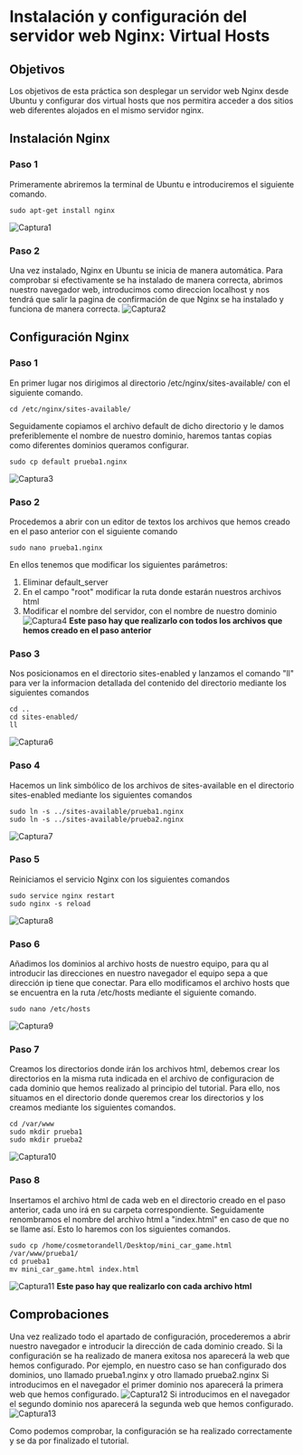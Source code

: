# Instalación y configuración del servidor web Nginx: Virtual Hosts

## Objetivos
Los objetivos de esta práctica son desplegar un servidor web Nginx desde Ubuntu y configurar dos virtual hosts que nos permitira acceder a dos sitios web diferentes alojados en el mismo servidor nginx.

## Instalación Nginx
### Paso 1
Primeramente abriremos la terminal de Ubuntu e introduciremos el siguiente comando.
~~~
sudo apt-get install nginx
~~~
![Captura1](https://github.com/cosmetorandellborras/InstalacionNginx/blob/main/Captura1.png)

### Paso 2
Una vez instalado, Nginx en Ubuntu se inicia de manera automática. Para comprobar si efectivamente se ha instalado de manera correcta, abrimos nuestro navegador web, introducimos como direccion localhost y nos tendrá que salir la pagina de confirmación de que Nginx se ha instalado y funciona de manera correcta.
![Captura2](https://github.com/cosmetorandellborras/InstalacionNginx/blob/main/Captura2.png)

## Configuración Nginx
### Paso 1
En primer lugar nos dirigimos al directorio /etc/nginx/sites-available/ con el siguiente comando.
~~~
cd /etc/nginx/sites-available/
~~~
Seguidamente copiamos el archivo default de dicho directorio y le damos preferiblemente el nombre de nuestro dominio, haremos tantas copias como diferentes dominios queramos configurar.
~~~
sudo cp default prueba1.nginx
~~~
![Captura3](https://github.com/cosmetorandellborras/InstalacionNginx/blob/main/Captura3.png)
### Paso 2
Procedemos a abrir con un editor de textos los archivos que hemos creado en el paso anterior con el siguiente comando
~~~
sudo nano prueba1.nginx
~~~
En ellos tenemos que modificar los siguientes parámetros:
1. Eliminar default_server
2. En el campo "root" modificar la ruta donde estarán nuestros archivos html
3. Modificar el nombre del servidor, con el nombre de nuestro dominio
![Captura4](https://github.com/cosmetorandellborras/InstalacionNginx/blob/main/Captura4.png)
**Este paso hay que realizarlo con todos los archivos que hemos creado en el paso anterior**
### Paso 3
Nos posicionamos en el directorio sites-enabled y lanzamos el comando "ll" para ver la informacion detallada del contenido del directorio mediante los siguientes comandos
~~~
cd ..
cd sites-enabled/
ll
~~~
![Captura6](https://github.com/cosmetorandellborras/InstalacionNginx/blob/main/Captura6.png)
### Paso 4
Hacemos un link simbólico de los archivos de sites-available en el directorio sites-enabled mediante los siguientes comandos
~~~
sudo ln -s ../sites-available/prueba1.nginx
sudo ln -s ../sites-available/prueba2.nginx
~~~
![Captura7](https://github.com/cosmetorandellborras/InstalacionNginx/blob/main/Captura7.png)
### Paso 5
Reiniciamos el servicio Nginx con los siguientes comandos
~~~
sudo service nginx restart
sudo nginx -s reload
~~~
![Captura8](https://github.com/cosmetorandellborras/InstalacionNginx/blob/main/Captura8.png)
### Paso 6
Añadimos los dominios al archivo hosts de nuestro equipo, para qu al introducir las direcciones en nuestro navegador el equipo sepa a que dirección ip tiene que conectar.
Para ello modificamos el archivo hosts que se encuentra en la ruta /etc/hosts mediante el siguiente comando.
~~~
sudo nano /etc/hosts
~~~
![Captura9](https://github.com/cosmetorandellborras/InstalacionNginx/blob/main/Captura9.png)
### Paso 7
Creamos los directorios donde irán los archivos html, debemos crear los directorios en la misma ruta indicada en el archivo de configuracion de cada dominio que hemos realizado al principio del tutorial.
Para ello, nos situamos en el directorio donde queremos crear los directorios y los creamos mediante los siguientes comandos.
~~~
cd /var/www
sudo mkdir prueba1
sudo mkdir prueba2
~~~
![Captura10](https://github.com/cosmetorandellborras/InstalacionNginx/blob/main/Captura10.png)
### Paso 8
Insertamos el archivo html de cada web en el directorio creado en el paso anterior, cada uno irá en su carpeta correspondiente.
Seguidamente renombramos el nombre del archivo html a "index.html" en caso de que no se llame así.
Esto lo haremos con los siguientes comandos.
~~~
sudo cp /home/cosmetorandell/Desktop/mini_car_game.html /var/www/prueba1/
cd prueba1
mv mini_car_game.html index.html
~~~
![Captura11](https://github.com/cosmetorandellborras/InstalacionNginx/blob/main/Captura11.png)
**Este paso hay que realizarlo con cada archivo html**
## Comprobaciones
Una vez realizado todo el apartado de configuración, procederemos a abrir nuestro navegador e introducir la dirección de cada dominio creado. Si la configuración se ha realizado de manera exitosa nos aparecerá la web que hemos configurado.
Por ejemplo, en nuestro caso se han configurado dos dominios, uno llamado prueba1.nginx y otro llamado prueba2.nginx
Si introducimos en el navegador el primer dominio nos aparecerá la primera web que hemos configurado.
![Captura12](https://github.com/cosmetorandellborras/InstalacionNginx/blob/main/Captura12.png)
Si introducimos en el navegador el segundo dominio nos aparecerá la segunda web que hemos configurado.
![Captura13](https://github.com/cosmetorandellborras/InstalacionNginx/blob/main/Captura13.png)

Como podemos comprobar, la configuración se ha realizado correctamente y se da por finalizado el tutorial.


